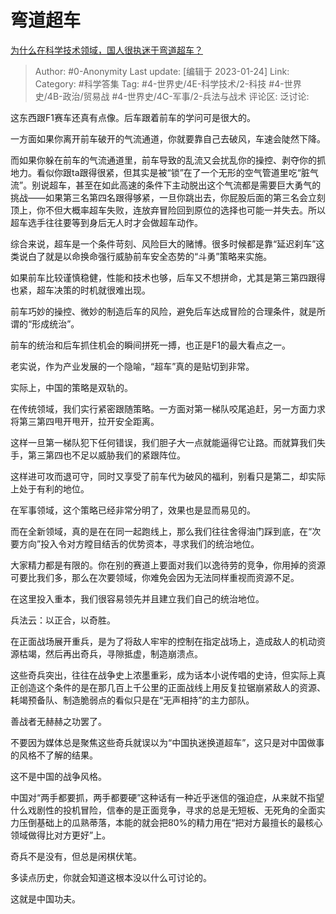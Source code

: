 # 弯道超车
[为什么在科学技术领域，国人很执迷于弯道超车？](https://www.zhihu.com/question/557310396/answer/2858049063)

> Author: #0-Anonymity
> Last update: [编辑于 2023-01-24]
> Link:
> Category: #科学答集
> Tag: #4-世界史/4E-科学技术/2-科技 #4-世界史/4B-政治/贸易战 #4-世界史/4C-军事/2-兵法与战术
> 评论区:
> 泛讨论:

这东西跟F1赛车还真有点像。后车跟着前车的学问可是很大的。

一方面如果你离开前车破开的气流通道，你就要靠自己去破风，车速会陡然下降。

而如果你躲在前车的气流通道里，前车导致的乱流又会扰乱你的操控、剥夺你的抓地力。看似你跟ta跟得很紧，但其实是被“锁”在了一个无形的空气管道里吃“脏气流”。别说超车，甚至在如此高速的条件下主动脱出这个气流都是需要巨大勇气的挑战——如果第三名第四名跟得够紧，一旦你跳出去，你屁股后面的第三名会立刻顶上，你不但大概率超车失败，连放弃冒险回到原位的选择也可能一并失去。所以超车选手往往要等到身后无人时才会做超车动作。

综合来说，超车是一个条件苛刻、风险巨大的赌博。很多时候都是靠“延迟刹车”这类说白了就是以命换命强行威胁前车安全态势的“斗勇”策略来实施。

如果前车比较谨慎稳健，性能和技术也够，后车又不想拼命，尤其是第三第四跟得也紧，超车决策的时机就很难出现。

前车巧妙的操控、微妙的制造后车的风险，避免后车达成冒险的合理条件，就是所谓的“形成统治”。

前车的统治和后车抓住机会的瞬间拼死一搏，也正是F1的最大看点之一。

老实说，作为产业发展的一个隐喻，“超车”真的是贴切到非常。

实际上，中国的策略是双轨的。

在传统领域，我们实行紧密跟随策略。一方面对第一梯队咬尾追赶，另一方面力求将第三第四甩开甩开，拉开安全距离。

这样一旦第一梯队犯下任何错误，我们胆子大一点就能逼得它让路。而就算我们失手，第三第四也不足以威胁我们的紧跟阵位。

这样进可攻而退可守，同时又享受了前车代为破风的福利，别看只是第二，却实际上处于有利的地位。

在军事领域，这个策略已经非常分明了，效果也是显而易见的。

而在全新领域，真的是在在同一起跑线上，那么我们往往舍得油门踩到底，在“次要方向”投入令对方瞠目结舌的优势资本，寻求我们的统治地位。

大家精力都是有限的。你在别的赛道上要面对我们以逸待劳的竞争，你用掉的资源可要比我们多，那么在次要领域，你难免会因为无法同样重视而资源不足。

在这里投入重本，我们很容易领先并且建立我们自己的统治地位。

兵法云：以正合，以奇胜。

在正面战场展开重兵，是为了将敌人牢牢的控制在指定战场上，造成敌人的机动资源枯竭，然后再出奇兵，寻隙抵虚，制造崩溃点。

这些奇兵突出，往往在战争史上浓墨重彩，成为话本小说传唱的史诗，但实际上真正创造这个条件的是在那几百上千公里的正面战线上用反复拉锯崩紧敌人的资源、耗竭预备队、制造脆弱点的看似只是在“无声相持”的主力部队。

善战者无赫赫之功罢了。

不要因为媒体总是聚焦这些奇兵就误以为“中国执迷换道超车”，这只是对中国做事的风格不了解的结果。

这不是中国的战争风格。

中国对“两手都要抓，两手都要硬”这种话有一种近乎迷信的强迫症，从来就不指望什么戏剧性的投机冒险，信奉的是正面竞争，寻求的总是无短板、无死角的全面实力压倒基础上的瓜熟蒂落，本能的就会把80%的精力用在“把对方最擅长的最核心领域做得比对方更好”上。

奇兵不是没有，但总是闲棋伏笔。

多读点历史，你就会知道这根本没以什么可讨论的。

这就是中国功夫。
